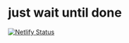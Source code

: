 # just wait until done

[![Netlify Status](https://api.netlify.com/api/v1/badges/2aeeeb4a-0898-4e73-b817-178c5404cd2c/deploy-status)](https://app.netlify.com/sites/p2p-project/deploys) 